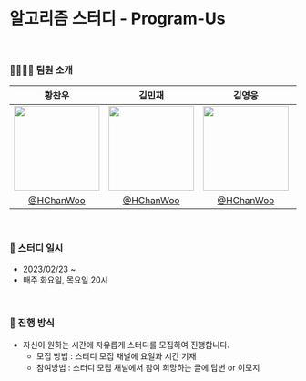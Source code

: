 # 알고리즘 스터디 - Program-Us

</br>

### 👨‍👩‍👧‍👦 팀원 소개


| 황찬우 | 김민재 | 김영웅 | 류지수 | 손준석 | 이진화 |
| :--------------: | :--------------: | :--------------: |:--------------: | :--------------: | :--------------: |
| <img src="https://images-ext-1.discordapp.net/external/kQhSS4IkcxGfV-3wNzTUXgmrU4C46M82rsWScdIZ0s4/%3Fv%3D4/https/avatars.githubusercontent.com/u/49116370?width=924&height=924" width=150> | <img src="https://images-ext-1.discordapp.net/external/kQhSS4IkcxGfV-3wNzTUXgmrU4C46M82rsWScdIZ0s4/%3Fv%3D4/https/avatars.githubusercontent.com/u/49116370?width=924&height=924" width=150> | <img src="https://images-ext-1.discordapp.net/external/kQhSS4IkcxGfV-3wNzTUXgmrU4C46M82rsWScdIZ0s4/%3Fv%3D4/https/avatars.githubusercontent.com/u/49116370?width=924&height=924" width=150> | <img src="https://images-ext-1.discordapp.net/external/kQhSS4IkcxGfV-3wNzTUXgmrU4C46M82rsWScdIZ0s4/%3Fv%3D4/https/avatars.githubusercontent.com/u/49116370?width=924&height=924" width=150> | <img src="https://images-ext-1.discordapp.net/external/kQhSS4IkcxGfV-3wNzTUXgmrU4C46M82rsWScdIZ0s4/%3Fv%3D4/https/avatars.githubusercontent.com/u/49116370?width=924&height=924" width=150> | <img src="https://images-ext-1.discordapp.net/external/kQhSS4IkcxGfV-3wNzTUXgmrU4C46M82rsWScdIZ0s4/%3Fv%3D4/https/avatars.githubusercontent.com/u/49116370?width=924&height=924" width=150> |
| [@HChanWoo](https://github.com/HChanWoo) | [@HChanWoo](https://github.com/HChanWoo) | [@HChanWoo](https://github.com/HChanWoo) | [@HChanWoo](https://github.com/HChanWoo) | [@HChanWoo](https://github.com/HChanWoo) | [@HChanWoo](https://github.com/HChanWoo) |

<br />

### 📆 스터디 일시

- 2023/02/23 ~
- 매주 화요일, 목요일 20시

<br />

### 🚀 진행 방식

- 자신이 원하는 시간에 자유롭게 스터디를 모집하여 진행합니다.
  - 모집 방법 : 스터디 모집 채널에 요일과 시간 기재
  - 참여방법 : 스터디 모집 채널에서 참여 희망하는 글에 답변 or 이모지

